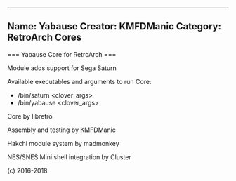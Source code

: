-----------------------
Name: Yabause 
Creator: KMFDManic
Category: RetroArch Cores
-----------------------
=== Yabause Core for RetroArch ===

Module adds support for Sega Saturn

Available executables and arguments to run Core:
- /bin/saturn <rom> <clover_args>
- /bin/yabause <rom> <clover_args>

Core by libretro

Assembly and testing by KMFDManic

Hakchi module system by madmonkey

NES/SNES Mini shell integration by Cluster

(c) 2016-2018
